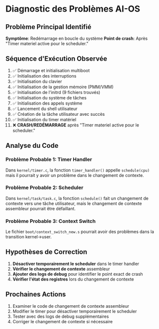 # Diagnostic des Problèmes AI-OS

## Problème Principal Identifié

**Symptôme**: Redémarrage en boucle du système
**Point de crash**: Après "Timer materiel active pour le scheduler."

## Séquence d'Exécution Observée

1. ✅ Démarrage et initialisation multiboot
2. ✅ Initialisation des interruptions
3. ✅ Initialisation du clavier
4. ✅ Initialisation de la gestion mémoire (PMM/VMM)
5. ✅ Initialisation de l'initrd (9 fichiers trouvés)
6. ✅ Initialisation du système de tâches
7. ✅ Initialisation des appels système
8. ✅ Lancement du shell utilisateur
9. ✅ Création de la tâche utilisateur avec succès
10. ✅ Initialisation du timer matériel
11. ❌ **CRASH/REDÉMARRAGE** après "Timer materiel active pour le scheduler."

## Analyse du Code

### Problème Probable 1: Timer Handler
Dans `kernel/timer.c`, la fonction `timer_handler()` appelle `schedule(cpu)` mais il pourrait y avoir un problème dans le changement de contexte.

### Problème Probable 2: Scheduler
Dans `kernel/task/task.c`, la fonction `schedule()` fait un changement de contexte vers une tâche utilisateur, mais le changement de contexte assembleur pourrait être défaillant.

### Problème Probable 3: Context Switch
Le fichier `boot/context_switch_new.s` pourrait avoir des problèmes dans la transition kernel->user.

## Hypothèses de Correction

1. **Désactiver temporairement le scheduler** dans le timer handler
2. **Vérifier le changement de contexte** assembleur
3. **Ajouter des logs de debug** pour identifier le point exact de crash
4. **Vérifier l'état des registres** lors du changement de contexte

## Prochaines Actions

1. Examiner le code de changement de contexte assembleur
2. Modifier le timer pour désactiver temporairement le scheduler
3. Tester avec des logs de debug supplémentaires
4. Corriger le changement de contexte si nécessaire

